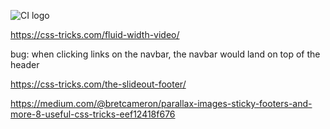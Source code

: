 ![CI logo](https://codeinstitute.s3.amazonaws.com/fullstack/ci_logo_small.png)

https://css-tricks.com/fluid-width-video/

bug: when clicking links on the navbar, the navbar would land on top of the header

https://css-tricks.com/the-slideout-footer/

https://medium.com/@bretcameron/parallax-images-sticky-footers-and-more-8-useful-css-tricks-eef12418f676